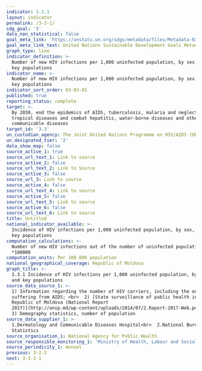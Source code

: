 ```yaml
---
indicator: 3.3.1
layout: indicator
permalink: /3-3-1/
sdg_goal: '3'
data_non_statistical: false
goal_meta_link: 'https://unstats.un.org/sdgs/metadata/files/Metadata-03-03-01.pdf'
goal_meta_link_text: United Nations Sustainable Development Goals Metadata (PDF 372 KB)
graph_type: line
indicator_definition: >-
  Number of new HIV infections per 1,000 uninfected population, by sex, age and
  key populations
indicator_name: >-
  Number of new HIV infections per 1,000 uninfected population, by sex, age and
  key populations
indicator_sort_order: 03-03-01
published: true
reporting_status: complete
target: >-
  By 2030, end the epidemics of AIDS, tuberculosis, malaria and neglected
  tropical diseases and combat hepatitis, water-borne diseases and other
  communicable diseases
target_id: '3.3'
un_custodian_agency: The Joint United Nations Programme on HIV/AIDS (UNAIDS)
un_designated_tier: '2'
data_show_map: false
source_active_1: true
source_url_text_1: Link to source
source_active_2: false
source_url_text_2: Link to Source
source_active_3: false
source_url_3: Link to source
source_active_4: false
source_url_text_4: Link to source
source_active_5: false
source_url_text_5: Link to source
source_active_6: false
source_url_text_6: Link to source
title: Untitled
national_indicator_available: >-
  Incidence of HIV infections per 1,000 uninfected population, by sex, age and
  key populations
computation_calculations: >-
  Number of new HIV infections out of the number of uninfected population
  *100000
computation_units: Per 100 000 population
national_geographical_coverage: Republic of Moldova
graph_title: >-
  3.3.1 Incidence of HIV infections per 1,000 uninfected population, by sex, age
  and key populations
source_data_source_1: >-
  1) Information regarding the number of HIV carriers, including the ones
  suffering from AIDS; <br>  2) [State surveillance of public health in the
  Republic of Moldova (National Report
  2017)](http://ansp.md/wp-content/uploads/2014/07/2.Raport-2017-Web.pdf)<br> 
  3) Demography statistics, number of population  
source_data_supplier_1: >-
  1.Dermatology and Communicable Diseases Hospital<br>  2.National Bureau of
  Statistics
source_organisation_1: National Agency for Public Health
source_responsible_monitoring_1: 'Ministry of Health, Labour and Social Protection'
source_periodicity_1: Annual
previous: 3-2-2
next: 3-3-1-1
---
```

